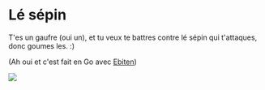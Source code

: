 # Lé sépin

T'es un gaufre (oui un), et tu veux te battres contre lé sépin qui t'attaques, donc goumes les. :)

(Ah oui et c'est fait en Go avec [Ebiten](https://ebiten.org/))

![](https://media.discordapp.net/attachments/409687755203805194/898732910297890876/unknown.png?width=808&height=671)